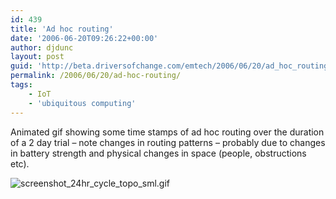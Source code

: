 ```yaml
---
id: 439
title: 'Ad hoc routing'
date: '2006-06-20T09:26:22+00:00'
author: djdunc
layout: post
guid: 'http://beta.driversofchange.com/emtech/2006/06/20/ad_hoc_routing/'
permalink: /2006/06/20/ad-hoc-routing/
tags:
    - IoT
    - 'ubiquitous computing'
---
```


Animated gif showing some time stamps of ad hoc routing over the duration of a 2 day trial – note changes in routing patterns – probably due to changes in battery strength and physical changes in space (people, obstructions etc).

[](http://www.driversofchange.com/wp-content/uploads/mt-old/emtech/images/screenshot_24hr_cycle_topo_sml.gif)

![screenshot_24hr_cycle_topo_sml.gif](https://i0.wp.com/www.driversofchange.com/wp-content/uploads/mt-old/emtech/images/screenshot_24hr_cycle_topo_sml.gif?w=400)